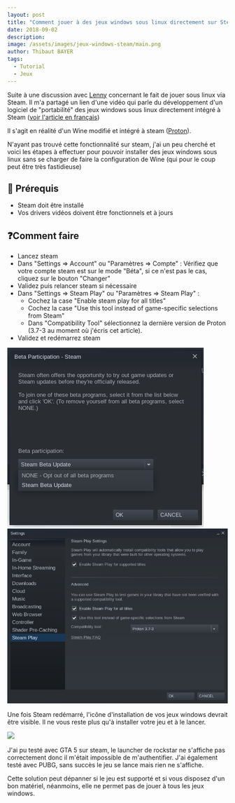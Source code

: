 ```yaml
---
layout: post
title: "Comment jouer à des jeux windows sous linux directement sur Steam"
date: 2018-09-02
description: 
image: /assets/images/jeux-windows-steam/main.png
author: Thibaut BAYER
tags: 
  - Tutorial
  - Jeux
---
```

Suite à une discussion avec [Lenny](https://twitter.com/L_nny_) concernant le fait de jouer sous linux via Steam. Il m'a partagé un lien d'une vidéo qui parle du développement d'un logiciel de "portabilité" des jeux windows sous linux directement intégré à Steam ([voir l'article en français](https://www.clubic.com/jeu-video/actualite-844949-valve-solution-jouer-jeux-steam-linux.html))

Il s'agit en réalité d'un Wine modifié et intégré à steam ([Proton](https://github.com/ValveSoftware/Proton)).

N'ayant pas trouvé cette fonctionnalité sur steam, j'ai un peu cherché et voici les étapes à effectuer pour pouvoir installer des jeux windows sous linux sans se charger de faire la configuration de Wine (qui pour le coup peut être très fastidieuse)

## 🏁 Prérequis 
- Steam doit être installé
- Vos drivers vidéos doivent être fonctionnels et à jours

## ❓Comment faire
- Lancez steam
- Dans "Settings => Account" ou "Paramètres => Compte" : Vérifiez que votre compte steam est sur le mode "Béta", si ce n'est pas le cas, cliquez sur le bouton "Changer"
- Validez puis relancer steam si nécessaire
- Dans "Settings => Steam Play" ou "Paramètres => Steam Play" : 
  - Cochez la case "Enable steam play for all titles"
  - Cochez la case "Use this tool instead of game-specific selections from Steam"
  - Dans "Compatibility Tool" sélectionnez la dernière version de Proton (3.7-3 au moment où j'écris cet article).
- Validez et redémarrez steam

![](/assets/images/jeux-windows-steam/01.png)
![](/assets/images/jeux-windows-steam/02.png)


Une fois Steam redémarré, l'icône d'installation de vos jeux windows devrait être visible. Il ne vous reste plus qu'à installer votre jeu et à le lancer.

![](/assets/images/jeux-windows-steam/03.png)

J'ai pu testé avec GTA 5 sur steam, le launcher de rockstar ne s'affiche pas correctement donc il m'était impossible de m'authentifier.
J'ai également testé avec PUBG, sans succès le jeu se lance mais rien ne s'affiche.

Cette solution peut dépanner si le jeu est supporté et si vous disposez d'un bon matériel, néanmoins, elle ne permet pas de jouer à tous les jeux windows.

